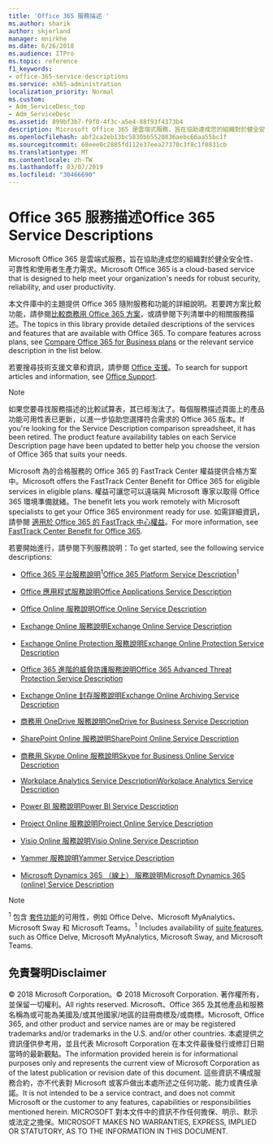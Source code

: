 ```yaml
---
title: 'Office 365 服務描述 '
ms.author: sharik
author: skjerland
manager: mnirkhe
ms.date: 6/26/2018
ms.audience: ITPro
ms.topic: reference
f1_keywords:
- office-365-service-descriptions
ms.service: o365-administration
localization_priority: Normal
ms.custom:
- Adm_ServiceDesc_top
- Adm_ServiceDesc
ms.assetid: 899bf3b7-f9f0-4f3c-a5e4-88f93f4373b4
description: Microsoft Office 365 是雲端式服務，旨在協助達成您的組織對於健全安全性、 可靠性和使用者生產力需求。
ms.openlocfilehash: abf2ca2eb13bc5830bb5520836aebc66aa55bc1f
ms.sourcegitcommit: 68eee0c2885fd112e37eea27370c3f8c1f0831cb
ms.translationtype: MT
ms.contentlocale: zh-TW
ms.lasthandoff: 03/07/2019
ms.locfileid: "30466690"
---
```

# <a name="office-365-service-descriptions"></a><span data-ttu-id="46929-103">Office 365 服務描述</span><span class="sxs-lookup"><span data-stu-id="46929-103">Office 365 Service Descriptions</span></span> 

<span data-ttu-id="46929-104">Microsoft Office 365 是雲端式服務，旨在協助達成您的組織對於健全安全性、 可靠性和使用者生產力需求。</span><span class="sxs-lookup"><span data-stu-id="46929-104">Microsoft Office 365 is a cloud-based service that is designed to help meet your organization's needs for robust security, reliability, and user productivity.</span></span> 
  
<span data-ttu-id="46929-p101">本文件庫中的主題提供 Office 365 隨附服務和功能的詳細說明。若要跨方案比較功能，請參閱[比較商務用 Office 365 方案](http://go.microsoft.com/fwlink/?LinkID=799177&amp;clcid=0x409)，或請參閱下列清單中的相關服務描述。</span><span class="sxs-lookup"><span data-stu-id="46929-p101">The topics in this library provide detailed descriptions of the services and features that are available with Office 365. To compare features across plans, see [Compare Office 365 for Business plans](http://go.microsoft.com/fwlink/?LinkID=799177&amp;clcid=0x409) or the relevant service description in the list below.</span></span> 
  
<span data-ttu-id="46929-107">若要搜尋技術支援文章和資訊，請參閱 [Office 支援](https://support.office.com/)。</span><span class="sxs-lookup"><span data-stu-id="46929-107">To search for support articles and information, see [Office Support](https://support.office.com/).</span></span>
  
> [!NOTE]
> <span data-ttu-id="46929-p102">如果您要尋找服務描述的比較試算表，其已經淘汰了。每個服務描述頁面上的產品功能可用性表已更新，以進一步協助您選擇符合需求的 Office 365 版本。</span><span class="sxs-lookup"><span data-stu-id="46929-p102">If you're looking for the Service Description comparison spreadsheet, it has been retired. The product feature availability tables on each Service Description page have been updated to better help you choose the version of Office 365 that suits your needs.</span></span> 
  
<span data-ttu-id="46929-110">Microsoft 為的合格服務的 Office 365 的 FastTrack Center 權益提供合格方案中。</span><span class="sxs-lookup"><span data-stu-id="46929-110">Microsoft offers the FastTrack Center Benefit for Office 365 for eligible services in eligible plans.</span></span> <span data-ttu-id="46929-111">權益可讓您可以遠端與 Microsoft 專家以取得 Office 365 環境準備就緒。</span><span class="sxs-lookup"><span data-stu-id="46929-111">The benefit lets you work remotely with Microsoft specialists to get your Office 365 environment ready for use.</span></span> <span data-ttu-id="46929-112">如需詳細資訊，請參閱 [適用於 Office 365 的 FastTrack 中心權益](https://docs.microsoft.com/fasttrack/O365-fasttrack-benefit-for-office-365)。</span><span class="sxs-lookup"><span data-stu-id="46929-112">For more information, see [FastTrack Center Benefit for Office 365](https://docs.microsoft.com/fasttrack/O365-fasttrack-benefit-for-office-365).</span></span>
  
<span data-ttu-id="46929-113">若要開始進行，請參閱下列服務說明：</span><span class="sxs-lookup"><span data-stu-id="46929-113">To get started, see the following service descriptions:</span></span>
  
- <span data-ttu-id="46929-114">[Office 365 平台服務說明](office-365-platform-service-description/office-365-platform-service-description.md)<sup>1</sup></span><span class="sxs-lookup"><span data-stu-id="46929-114">[Office 365 Platform Service Description](office-365-platform-service-description/office-365-platform-service-description.md)<sup>1</sup></span></span>
    
- [<span data-ttu-id="46929-115">Office 應用程式服務說明</span><span class="sxs-lookup"><span data-stu-id="46929-115">Office Applications Service Description</span></span>](office-applications-service-description/office-applications-service-description.md)
    
- [<span data-ttu-id="46929-116">Office Online 服務說明</span><span class="sxs-lookup"><span data-stu-id="46929-116">Office Online Service Description</span></span>](office-online-service-description/office-online-service-description.md)
    
- [<span data-ttu-id="46929-117">Exchange Online 服務說明</span><span class="sxs-lookup"><span data-stu-id="46929-117">Exchange Online Service Description</span></span>](exchange-online-service-description/exchange-online-service-description.md)
    
- [<span data-ttu-id="46929-118">Exchange Online Protection 服務說明</span><span class="sxs-lookup"><span data-stu-id="46929-118">Exchange Online Protection Service Description</span></span>](exchange-online-protection-service-description/exchange-online-protection-service-description.md)
    
- [<span data-ttu-id="46929-119">Office 365 進階的威脅防護服務說明</span><span class="sxs-lookup"><span data-stu-id="46929-119">Office 365 Advanced Threat Protection Service Description</span></span>](office-365-advanced-threat-protection-service-description.md)
    
- [<span data-ttu-id="46929-120">Exchange Online 封存服務說明</span><span class="sxs-lookup"><span data-stu-id="46929-120">Exchange Online Archiving Service Description</span></span>](exchange-online-archiving-service-description/exchange-online-archiving-service-description.md)
    
- [<span data-ttu-id="46929-121">商務用 OneDrive 服務說明</span><span class="sxs-lookup"><span data-stu-id="46929-121">OneDrive for Business Service Description</span></span>](onedrive-for-business-service-description.md)
    
- [<span data-ttu-id="46929-122">SharePoint Online 服務說明</span><span class="sxs-lookup"><span data-stu-id="46929-122">SharePoint Online Service Description</span></span>](sharepoint-online-service-description/sharepoint-online-service-description.md)
    
- [<span data-ttu-id="46929-123">商務用 Skype Online 服務說明</span><span class="sxs-lookup"><span data-stu-id="46929-123">Skype for Business Online Service Description</span></span>](skype-for-business-online-service-description/skype-for-business-online-service-description.md)
    
- [<span data-ttu-id="46929-124">Workplace Analytics Service Description</span><span class="sxs-lookup"><span data-stu-id="46929-124">Workplace Analytics Service Description</span></span>](workplace-analytics-service-description.md)
    
- [<span data-ttu-id="46929-125">Power BI 服務說明</span><span class="sxs-lookup"><span data-stu-id="46929-125">Power BI Service Description</span></span>](power-bi-service-description.md)
    
- [<span data-ttu-id="46929-126">Project Online 服務說明</span><span class="sxs-lookup"><span data-stu-id="46929-126">Project Online Service Description</span></span>](project-online-service-description/project-online-service-description.md)
    
- [<span data-ttu-id="46929-127">Visio Online 服務說明</span><span class="sxs-lookup"><span data-stu-id="46929-127">Visio Online Service Description</span></span>](visio-online-service-description/visio-online-service-description.md)
    
- [<span data-ttu-id="46929-128">Yammer 服務說明</span><span class="sxs-lookup"><span data-stu-id="46929-128">Yammer Service Description</span></span>](yammer-service-description/yammer-service-description.md)
    
- [<span data-ttu-id="46929-129">Microsoft Dynamics 365 （線上） 服務說明</span><span class="sxs-lookup"><span data-stu-id="46929-129">Microsoft Dynamics 365 (online) Service Description</span></span>](microsoft-dynamics-365-online-service-description.md)
    
> [!NOTE]
> <span data-ttu-id="46929-130"><sup>1</sup> 包含 [套件功能](https://technet.microsoft.com/EN-US/library/office-365-suite-features.aspx)的可用性，例如 Office Delve、Microsoft MyAnalytics、Microsoft Sway 和 Microsoft Teams。</span><span class="sxs-lookup"><span data-stu-id="46929-130"><sup>1</sup> Includes availability of [suite features](https://technet.microsoft.com/EN-US/library/office-365-suite-features.aspx), such as Office Delve, Microsoft MyAnalytics, Microsoft Sway, and Microsoft Teams.</span></span> 
  
## <a name="disclaimer"></a><span data-ttu-id="46929-131">免責聲明</span><span class="sxs-lookup"><span data-stu-id="46929-131">Disclaimer</span></span>

<span data-ttu-id="46929-132">© 2018 Microsoft Corporation。</span><span class="sxs-lookup"><span data-stu-id="46929-132">© 2018 Microsoft Corporation.</span></span> <span data-ttu-id="46929-133">著作權所有，並保留一切權利。</span><span class="sxs-lookup"><span data-stu-id="46929-133">All rights reserved.</span></span> <span data-ttu-id="46929-134">Microsoft、Office 365 及其他產品和服務名稱為或可能為美國及/或其他國家/地區的註冊商標及/或商標。</span><span class="sxs-lookup"><span data-stu-id="46929-134">Microsoft, Office 365, and other product and service names are or may be registered trademarks and/or trademarks in the U.S. and/or other countries.</span></span> <span data-ttu-id="46929-135">本處提供之資訊僅供參考用，並且代表 Microsoft Corporation 在本文件最後發行或修訂日期當時的最新觀點。</span><span class="sxs-lookup"><span data-stu-id="46929-135">The information provided herein is for informational purposes only and represents the current view of Microsoft Corporation as of the latest publication or revision date of this document.</span></span> <span data-ttu-id="46929-136">這些資訊不構成服務合約，亦不代表對 Microsoft 或客戶做出本處所述之任何功能、能力或責任承諾。</span><span class="sxs-lookup"><span data-stu-id="46929-136">It is not intended to be a service contract, and does not commit Microsoft or the customer to any features, capabilities or responsibilities mentioned herein.</span></span> <span data-ttu-id="46929-137">MICROSOFT 對本文件中的資訊不作任何擔保、明示、默示或法定之擔保。</span><span class="sxs-lookup"><span data-stu-id="46929-137">MICROSOFT MAKES NO WARRANTIES, EXPRESS, IMPLIED OR STATUTORY, AS TO THE INFORMATION IN THIS DOCUMENT.</span></span> 
  
